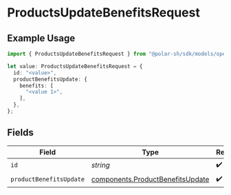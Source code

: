 # ProductsUpdateBenefitsRequest

## Example Usage

```typescript
import { ProductsUpdateBenefitsRequest } from "@polar-sh/sdk/models/operations/productsupdatebenefits.js";

let value: ProductsUpdateBenefitsRequest = {
  id: "<value>",
  productBenefitsUpdate: {
    benefits: [
      "<value 1>",
    ],
  },
};
```

## Fields

| Field                                                                                | Type                                                                                 | Required                                                                             | Description                                                                          |
| ------------------------------------------------------------------------------------ | ------------------------------------------------------------------------------------ | ------------------------------------------------------------------------------------ | ------------------------------------------------------------------------------------ |
| `id`                                                                                 | *string*                                                                             | :heavy_check_mark:                                                                   | N/A                                                                                  |
| `productBenefitsUpdate`                                                              | [components.ProductBenefitsUpdate](../../models/components/productbenefitsupdate.md) | :heavy_check_mark:                                                                   | N/A                                                                                  |